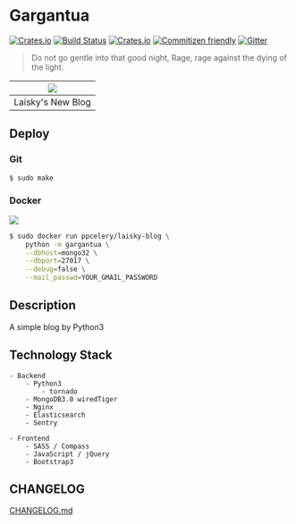 Gargantua
===

[![Crates.io](https://img.shields.io/crates/l/rustc-serialize.svg)]()
[![Build Status](https://travis-ci.org/Laisky/laisky-blog.svg?branch=master)](https://travis-ci.org/Laisky/laisky-blog)
[![Crates.io](https://img.shields.io/badge/version-v2.1.6-blue.svg)]()
[![Commitizen friendly](https://img.shields.io/badge/commitizen-friendly-brightgreen.svg)](http://commitizen.github.io/cz-cli/)
[![Gitter](https://badges.gitter.im/Laisky/laisky-blog.svg)](https://gitter.im/Laisky/laisky-blog?utm_source=badge&utm_medium=badge&utm_campaign=pr-badge)

> Do not go gentle into that good night, Rage, rage against the dying of the light.

| ![](http://7xjvpy.dl1.z0.glb.clouddn.com/gargantua.jpg) |
|:--:|
| Laisky's New Blog |


## Deploy

### Git

```sh
$ sudo make
```

### Docker

[![](https://badge.imagelayers.io/ppcelery/laisky-blog:latest.svg)](https://imagelayers.io/?images=ppcelery/laisky-blog:latest 'Get your own badge on imagelayers.io')

```sh
$ sudo docker run ppcelery/laisky-blog \
    python -m gargantua \
    --dbhost=mongo32 \
    --dbport=27017 \
    --debug=false \
    --mail_passwd=YOUR_GMAIL_PASSWORD
```


## Description

A simple blog by Python3


## Technology Stack

    - Backend
        - Python3
            - tornado
        - MongoDB3.0 wiredTiger
        - Nginx
        - Elasticsearch
        - Sentry

    - Frontend
        - SASS / Compass
        - JavaScript / jQuery
        - Bootstrap3


## CHANGELOG

[CHANGELOG.md](https://github.com/Laisky/laisky-blog/blob/master/CHANGELOG.md)

